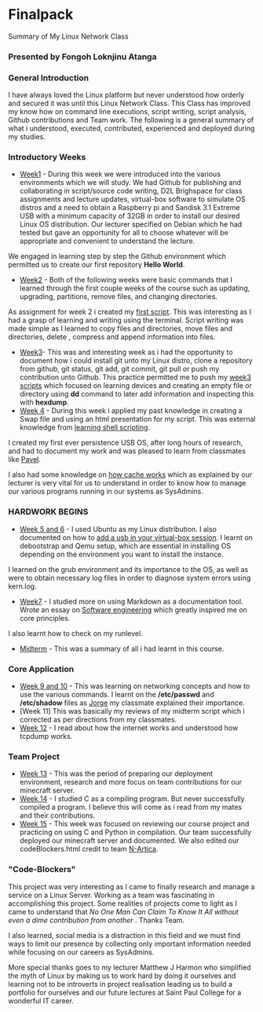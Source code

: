 # Finalpack
Summary of My Linux Network Class

### Presented by Fongoh Loknjinu Atanga
### General Introduction
I have always loved the Linux platform but never understood how orderly and secured it was until this Linux Network Class.
This Class has improved my know how on command line executions, script writing, script analysis, Github contributions and Team work.
The following is a general summary of what i understood, executed, contributed, experienced and deployed during my studies.

### Introductory Weeks
- [Week1](https://github.com/loknjinu13/hello-world) - During this week we were introduced into the various environments which we will study. We had Github for publishing and collaborating in script/source code writing, D2L Brighspace for class assignments and lecture updates, virtual-box software to simulate OS distros and a need to obtain a Raspberry pi and Sandisk 3.1 Extreme USB with a minimum capacity of 32GB in order to install our desired Linux OS distribution. Our lecturer specified on Debian which he had tested but gave an opportunity for all to choose whatever will be appropriate and convenient to understand the lecture. 

We engaged in learning step by step the Github environment which permitted us to create our first repository **Hello World**.
- [Week2](https://github.com/loknjinu13/loknjinu13.github.io/blob/master/README.md) - 
Both of the following weeks were basic commands that I learned through the first couple weeks of the course such as updating, upgrading, partitions, remove files, and changing directories.

As assignment for week 2 i created my [first script](https://github.com/loknjinu13/week2/blob/master/week2.sh). This was interesting as I had a grasp of learning and writing using the terminal. Script writing was made simple as I learned to copy files and directories, move files and directories, delete , compress and append information into files.

- [Week3](https://github.com/loknjinu13/week4repos)- This was and interesting week as i had the opportunity to document how i could install git unto my Linux distro, clone a repository from github, git status, git add, git commit, git pull or push my contribution unto Github. This practice permitted me to push my [week3 scripts](https://github.com/loknjinu13/week4repos/blob/master/week3script) which focused on learning devices and creating an empty file or directory using **dd** command to later add information and inspecting this with **hexdump**.
- [Week 4](https://github.com/loknjinu13/week4scripts) - During this week i applied my past knowledge in creating a Swap file and using an html presentation for my script. This was external knowledge from [learning shell scripting](http://linuxcommand.org/lc3_learning_the_shell.php).

I created my first ever persistence USB OS, after long hours of research, and had to document my work and was pleased to learn from classmates like [Pavel](https://github.com/paveldanek). 

I also had some knowledge on [how cache works](https://hackaday.com/2018/01/15/spectre-and-meltdown-how-cache-works/) which as explained by our lecturer is very vital for us to understand in order to know how to manage our various programs running in our systems as SysAdmins.

### HARDWORK BEGINS
- [Week 5 and 6](https://github.com/loknjinu13/Week6) - I used Ubuntu as my Linux distribution. I also documented on how to [add a usb in your virtual-box session](https://github.com/loknjinu13/Week6/blob/master/usb_virtualbox.md). 
I learnt on debootstrap and Qemu setup, which are essential in installing OS depending on the environment you want to install the instance.

I learned on the grub environment and its importance to the OS, as well as were to obtain necessary log files in order to diagnose system errors using kern.log. 
 

- [Week7](https://github.com/loknjinu13/Week7) - I studied more on using Markdown as a documentation tool. Wrote an essay on [Software engineering](https://github.com/loknjinu13/Week7/blob/master/Essay.md) which greatly inspired me on core principles. 

I also learnt how to check on my runlevel.

- [Midterm](https://github.com/loknjinu13/week8) -  This was a summary of all i had learnt in this course.  

### Core Application
- [Week 9 and 10](https://github.com/loknjinu13/Chapter9-10) - This was learning on networking concepts and how to use the various commands. I learnt on the **/etc/passwd** and **/etc/shadow** files as [Jorge](https://github.com/Joval14/Week8-review/blob/master/Lab6.sh) my classmate explained their importance. 
- [Week 11] This was basically my reviews of my midterm script which i corrected as per directions from my classmates. 
- [Week 12](https://github.com/loknjinu13/Week12) - I read about how the internet works and understood how tcpdump works. 

### Team Project 
- [Week 13](https://github.com/loknjinu13/Week13) - This was the period of preparing our deployment environment, research and more focus on team contributions for our minecraft server.
- [Week 14](https://github.com/loknjinu13/week14) - I studied C as a compiling program. But never successfully compiled a program. I believe this will come as i read from my mates and their contributions.
- [Week 15](https://github.com/loknjinu13/week15) - This week was focused on reviewing our course project and practicing on using C and Python in compilation. Our team successfully deployed our minecraft server and documented. We also edited our codeBlockers.html credit to team [N-Artica](https://sootsplash.csci2461.com/nartica.html).

### "Code-Blockers"
This project was very interesting as I came to finally research and manage a service on a Linux Server. Working as a team was fascinating in accomplishing this project. Some realities of projects come to light as I came to understand that _No One Man Can Claim To Know It All without even a dime contribution from another_ . Thanks Team.

I also learned, social media is a distraction in this field and we must find ways to limit our presence by collecting only important information needed while focusing on our careers as SysAdmins.

More special thanks goes to my lecturer Matthew J Harmon who simplified the myth of Linux by making us to work hard by doing it ourselves and learning not to be introverts in project realisation leading us to build a portfolio for ourselves and our future lectures at Saint Paul College for a wonderful IT career. 

